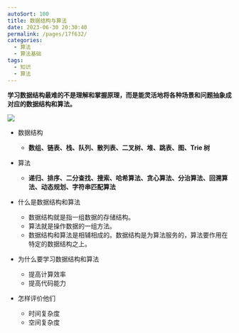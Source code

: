 ```yaml
---
autoSort: 100
title: 数据结构与算法
date: 2023-06-30 20:30:40
permalink: /pages/17f632/
categories: 
  - 算法
  - 算法基础
tags: 
  - 知识
  - 算法
---
```




**学习数据结构最难的不是理解和掌握原理，而是能灵活地将各种场景和问题抽象成对应的数据结构和算法。**



![](/assets/算法/数据结构与算法.webp)

* 数据结构

  * **数组、链表、栈、队列、散列表、二叉树、堆、跳表、图、Trie 树**

* 算法

  * **递归、排序、二分查找、搜索、哈希算法、贪心算法、分治算法、回溯算法、动态规划、字符串匹配算法**

  

* 什么是数据结构和算法

  * 数据结构就是指一组数据的存储结构。
  * 算法就是操作数据的一组方法。
  * 数据结构和算法是相辅相成的。数据结构是为算法服务的，算法要作用在特定的数据结构之上。

* 为什么要学习数据结构和算法

  * 提高计算效率
  * 提高代码能力

* 怎样评价他们

  * 时间复杂度
  * 空间复杂度

